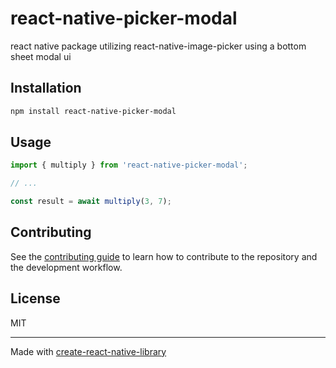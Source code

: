# react-native-picker-modal

react native package utilizing react-native-image-picker using a bottom sheet modal ui

## Installation

```sh
npm install react-native-picker-modal
```

## Usage

```js
import { multiply } from 'react-native-picker-modal';

// ...

const result = await multiply(3, 7);
```

## Contributing

See the [contributing guide](CONTRIBUTING.md) to learn how to contribute to the repository and the development workflow.

## License

MIT

---

Made with [create-react-native-library](https://github.com/callstack/react-native-builder-bob)

